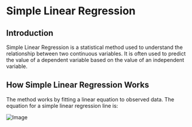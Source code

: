 # Simple Linear Regression

## Introduction
Simple Linear Regression is a statistical method used to understand the relationship between two continuous variables. It is often used to predict the value of a dependent variable based on the value of an independent variable.

## How Simple Linear Regression Works
The method works by fitting a linear equation to observed data. The equation for a simple linear regression line is:

![Image](https://encrypted-tbn0.gstatic.com/images?q=tbn:ANd9GcRPD2GESDW2_qRqrJyZbsRchgwo3ZKjZ-6O7A&s)
